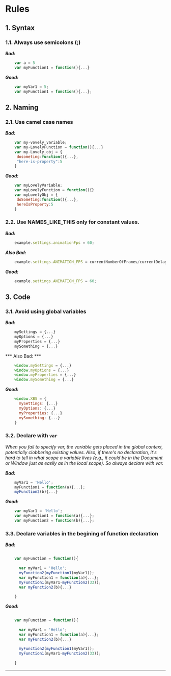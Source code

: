 # Rules

## 1. Syntax

### 1.1. Always use semicolons (;)

***Bad:***

```js
    var a = 5
    var myFunction1 = function(){...}
```  

***Good:***
```js    
    var myVar1 = 5;
    var myFunction1 = function(){...};
``` 
 
## 2. Naming

### 2.1.	Use camel case names
   
   
***Bad:***

```js
    var my-vovely_variable;
    var my-LovelyFunction = function(){...}
    var my-Lovely_obj = {
     dosometing:function(){...},
     "here-is-property":5
    }
```  

***Good:***

```js    
    var myLovelyVariable;
    var myLovelyFunction = function(){}
    var myLovelyObj = {
     doSometing:function(){...},
     hereIsProperty:5
    }
```  

 
<!--#### 2.2	Constructor function name should start with capital letter and named as a singular noun

***Bad:***

```js
    function Apples() {...}
    function Apples() {...}

    
***Good:***

```js
    function Apple() {...}
    -->
    
### 2.2. Use NAMES_LIKE_THIS only for constant values.


***Bad:***

```js
    example.settings.animationFps = 60;
```  

***Also Bad:***

```js    
    example.settings.ANIMATION_FPS = currentNumberOfFrames/currentDelay;
```  
    
***Good:***

```js
    example.settings.ANIMATION_FPS = 60;
```  



## 3. Code


### 3.1. Avoid using global variables

***Bad:***

```js
    mySettings = {...}
    myOptions = {...}
    myProperties = {...}
    mySomething = {...}
```  

*** Also Bad: ***

```js
    window.mySettings = {...}
    window.myOptions = {...}
    window.myProperties = {...}
    window.mySomething = {...}
```  

    
***Good:***

```js
    window.XBS = {
      mySettings: {...}
      myOptions: {...}
      myProperties: {...}
      mySomething: {...}
    }
```  

    
### 3.2. Declare with `var`
 
*When you fail to specify var, the variable gets placed in the global context, potentially clobbering existing values. Also, if there's no declaration, it's hard to tell in what scope a variable lives (e.g., it could be in the Document or Window just as easily as in the local scope). So always declare with var.*
 
***Bad:***

```js
    myVar1 = 'Hello';
    myFunction1 = function(a){...};
    myFunction2(b){...}
```  

    
***Good:***

```js    
    var myVar1 = 'Hello';
    var myFunction1 = function(a){...};
    var myFunction2 = function(b){...};
```  

### 3.3. Declare variables in the begining of function declaration
 
***Bad:***

```js

    var myFunction = function(){
    
      var myVar1 = 'Hello';
      myFunction2(myFunction1(myVar1));
      var myFunction1 = function(a){...};
      myFunction1(myVar1-myFunction2(33));
      var myFunction2(b){...}
      
    }
```  

    
***Good:***


```js

    var myFunction = function(){
    
      var myVar1 = 'Hello';
      var myFunction1 = function(a){...};
      var myFunction2(b){...}
      
      myFunction2(myFunction1(myVar1));
      myFunction1(myVar1-myFunction2(33));
      
    }
```  
---------------------------------------------------------------------------
